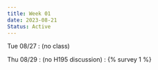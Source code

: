 ```yaml
---
title: Week 01
date: 2023-08-21
Status: Active
---
```


Tue 08/27
: (no class)

Thu 08/29
: (no H195 discussion)
  : {% survey 1 %}

